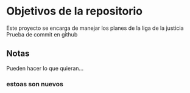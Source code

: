 # Objetivos de la repositorio

Este proyecto se encarga de manejar los planes de la liga de la justicia
 Prueba de commit en github

## Notas
Pueden hacer lo que quieran...



### estoas son nuevos 
